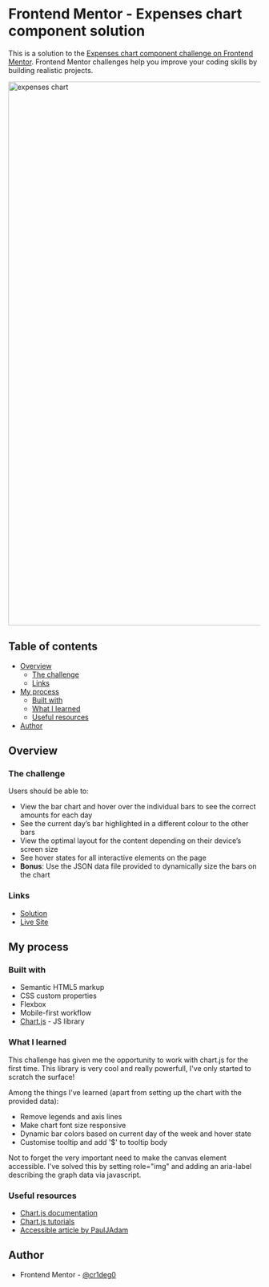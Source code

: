 # Frontend Mentor - Expenses chart component solution

This is a solution to the [Expenses chart component challenge on Frontend Mentor](https://www.frontendmentor.io/challenges/expenses-chart-component-e7yJBUdjwt). Frontend Mentor challenges help you improve your coding skills by building realistic projects. 

<img width="1084" alt="expenses chart" src="https://github.com/cr1deg0/Expenses-chart-component/assets/86016298/1187caad-4104-4695-b78c-2e80b5a440c0">

## Table of contents

- [Overview](#overview)
  - [The challenge](#the-challenge)
  - [Links](#links)
- [My process](#my-process)
  - [Built with](#built-with)
  - [What I learned](#what-i-learned)
  - [Useful resources](#useful-resources)
- [Author](#author)

## Overview

### The challenge

Users should be able to:

- View the bar chart and hover over the individual bars to see the correct amounts for each day
- See the current day’s bar highlighted in a different colour to the other bars
- View the optimal layout for the content depending on their device’s screen size
- See hover states for all interactive elements on the page
- **Bonus**: Use the JSON data file provided to dynamically size the bars on the chart

### Links

- [Solution](https://www.frontendmentor.io/solutions/expenses-chart-component-with-chartjs-SXx591WUtM)
- [Live Site](https://cr1deg0.github.io/Expenses-chart-component/)

## My process

### Built with

- Semantic HTML5 markup
- CSS custom properties
- Flexbox
- Mobile-first workflow
- [Chart.js](https://www.chartjs.org) - JS library

### What I learned

This challenge has given me the opportunity to work with chart.js for the first time. This library is very cool and really powerfull, I've only started to scratch the surface!

Among the things I've learned (apart from setting up the chart with the provided data):

- Remove legends and axis lines
- Make chart font size responsive
- Dynamic bar colors based on current day of the week and hover state
- Customise tooltip and add '$' to tooltip body

Not to forget the very important need to make the canvas element accessible. I've solved this by setting role="img" and adding an aria-label describing the graph data via javascript.

### Useful resources

- [Chart.js documentation](https://www.chartjs.org/docs/latest/)
- [Chart.js tutorials](https://www.youtube.com/c/ChartJS-tutorials) 
- [Accessible <canvas> article by PaulJAdam](https://pauljadam.com/demos/canvas.html)


## Author

- Frontend Mentor - [@cr1deg0](https://www.frontendmentor.io/profile/cr1deg0)


